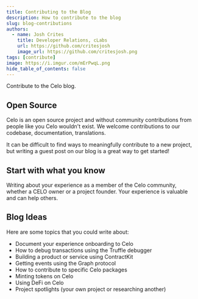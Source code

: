 ```yaml
---
title: Contributing to the Blog
description: How to contribute to the blog
slug: blog-contributions
authors:
  - name: Josh Crites
    title: Developer Relations, cLabs
    url: https://github.com/critesjosh
    image_url: https://github.com/critesjosh.png
tags: [contribute]
image: https://i.imgur.com/mErPwqL.png
hide_table_of_contents: false
---
```


Contribute to the Celo blog.

<!--truncate-->

## Open Source

Celo is an open source project and without community contributions from people like you Celo wouldn't exist. We welcome contributions to our codebase, documentation, translations.

It can be difficult to find ways to meaningfully contribute to a new project, but writing a guest post on our blog is a great way to get started!

## Start with what you know

Writing about your experience as a member of the Celo community, whether a CELO owner or a project founder. Your experience is valuable and can help others.

## Blog Ideas

Here are some topics that you could write about:

- Document your experience onboarding to Celo
- How to debug transactions using the Truffle debugger
- Building a product or service using ContractKit
- Getting events using the Graph protocol
- How to contribute to specific Celo packages
- Minting tokens on Celo
- Using DeFi on Celo
- Project spotlights (your own project or researching another)